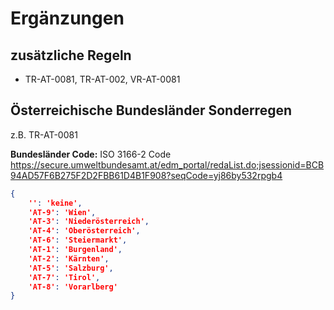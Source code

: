 # Ergänzungen

## zusätzliche Regeln
* TR-AT-0081, TR-AT-002, VR-AT-0081

## Österreichische Bundesländer Sonderregen

z.B. TR-AT-0081

**Bundesländer Code:** ISO 3166-2 Code
https://secure.umweltbundesamt.at/edm_portal/redaList.do;jsessionid=BCB94AD57F6B275F2D2FBB61D4B1F908?seqCode=yj86by532rpgb4

```json
{
    '': 'keine',
    'AT-9': 'Wien',
    'AT-3': 'Niederösterreich',
    'AT-4': 'Oberösterreich',
    'AT-6': 'Steiermarkt',
    'AT-1': 'Burgenland',
    'AT-2': 'Kärnten',
    'AT-5': 'Salzburg',
    'AT-7': 'Tirol',
    'AT-8': 'Vorarlberg'
}
```